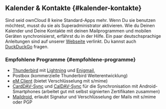 ## Kalender & Kontakte {#kalender-kontakte}

Sind seid ownCloud 8 keine Standard-Apps mehr. Wenn Du sie benutzen möchtest, musst du sie als Superadministrator aktivieren. Wie du Deinen Kalender und Deine Kontakte mit deinen Mailprogrammen und mobilen Geräten synchronisierst, erfährst du in der Hilfe. Ein paar deutschsprachige Anleitungen sind auf unserer [Webseite](https://nimmerland.de/anleitungen.html) verlinkt. Du kannst auch [DuckDuckGo](https://duckduckgo.com/) fragen.

### Empfohlene Programme {#empfohlene-programme}

*   [Thunderbird](https://www.mozilla.org/de/thunderbird/) mit [Lightning](https://addons.mozilla.org/de/thunderbird/addon/lightning/) und [Enigmail](https://addons.mozilla.org/de/thunderbird/addon/enigmail/),
*   Postbox (kommerzielle Thunderbird Weiterentwicklung)
*   [eM Client](http://de.emclient.com/) (bietet Verschlüsselung mit s/mime)
*   [CardDAV-Sync](http://dmfs.org/carddav/) und [CalDAV-Sync](http://dmfs.org/caldav/) für die Synchronisation mit Android-Smartphones (arbeitet gut mit selbst signierten Zertifikaten zusammen)
*   <u>[Maildroid](http://flipdogsolutions.com/)</u>, erlaubt Signatur und Verschlüsselung der Mails mit s/mime oder PGP